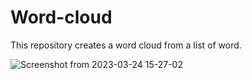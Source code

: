 # Word-cloud

This repository creates a word cloud from a list of word.

![Screenshot from 2023-03-24 15-27-02](https://user-images.githubusercontent.com/43374563/227554160-f9c18a2c-d2df-43e7-a9d3-49801a9b94a3.png)
